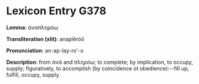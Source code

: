 # Lexicon Entry G378

**Lemma**: ἀναπληρόω

**Transliteration (xlit)**: anaplēróō

**Pronunciation**: an-ap-lay-ro'-o

**Description**:
from ἀνά and πληρόω; to complete; by implication, to occupy, supply; figuratively, to accomplish (by coincidence ot obedience):--fill up, fulfill, occupy, supply.
